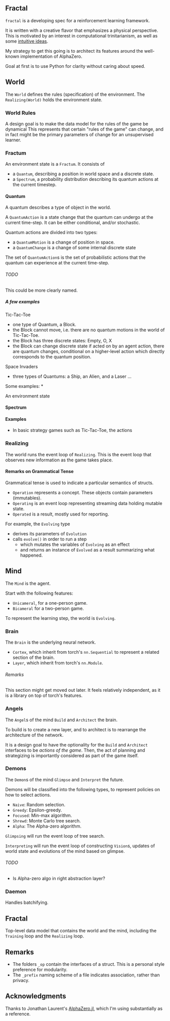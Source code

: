 ## Fractal

`fractal` is a developing spec for a reinforcement learning framework.

It is written with a creative flavor that emphasizes a physical perspective. This is motivated by an interest in computational trinitarianism, as well as some [intuitive ideas](https://github.com/jedhsu/think/blob/main/towards-a-physical-theory-of-consciousness.md).

My strategy to get this going is to architect its features around the well-known implementation of AlphaZero.

Goal at first is to use Python for clarity without caring about speed.

## World

The `World` defines the rules (specification) of the environment. The `Realizing(World)` holds the environment state.

### World Rules

A design goal is to make the data model for the rules of the game be dynamical
This represents that certain "rules of the game" can change, and in fact might
be the primary parameters of change for an unsupervised learner.

### Fractum

An environment state is a `Fractum`. It consists of
- a `Quantum`, describing a position in world space and a discrete state.
- a `Spectrum`, a probability distribution describing its quantum actions at the current timestep.

#### Quantum

A quantum describes a type of object in the world.

A `QuantumAction` is a state change that the quantum can undergo at the current time-step. It can be either conditional,
and/or stochastic.

Quantum actions are divided into two types:
- a `QuantumMotion` is a change of position in space.
- a `QuantumChange` is a change of some internal discrete state

The set of `QuantumAction`s is the set of probabilistic actions that the quantum can experience at the current time-step.
###### TODO
This could be more clearly named.

##### A few examples
Tic-Tac-Toe
- one type of Quantum, a Block.
- the Block cannot move, i.e. there are no quantum motions in the world of Tic-Tac-Toe.
- the Block has three discrete states: Empty, O, X
- the Block can change discrete state if acted on by an agent action, there are quantum changes,
  conditional on a higher-level action which directly corresponds to the quantum position.

Space Invaders
- three types of Quantums: a Ship, an Alien, and a Laser
...





Some examples:
* 

An environment state

#### Spectrum

#### Examples

* In basic strategy games such as Tic-Tac-Toe, the actions

### Realizing

The world runs the event loop of `Realizing`. This is the event loop that observes new information as the game takes place.

#### Remarks on Grammatical Tense

Grammatical tense is used to indicate a particular semantics of structs.

- `Operation` represents a concept. These objects contain parameters (immutables).
- `Operating` is an event loop representing streaming data holding mutable state.
- `Operated` is a result, mostly used for reporting.

For example, the `Evolving` type
* derives its parameters of `Evolution`
* calls `evolve()` in order to run a step
  * which mutates the variables of `Evolving` as an effect
  * and returns an instance of `Evolved` as a result summarizing what happened.

## Mind

The `Mind` is the agent.

Start with the following features:

- `Unicameral`, for a one-person game.
- `Bicameral` for a two-person game.

To represent the learning step, the world is `Evolving`.

### Brain

The `Brain` is the underlying neural network.

- `Cortex`, which inherit from torch's `nn.Sequential` to represent a related section of the brain.
- `Layer`, which inherit from torch's `nn.Module`.

###### Remarks

This section might get moved out later. It feels relatively independent, as it is a library
on top of torch's features.

### Angels

The `Angel`s of the mind `Build` and `Architect` the brain.

To build is to create a new layer, and to architect is to rearrange the architecture of the network.

It is a design goal to have the optionality for the `Build` and `Architect` interfaces to be
_actions of the game_. Then, the act of planning and strategizing is importantly considered
as part of the game itself.

### Demons

The `Demon`s of the mind `Glimpse` and `Interpret` the future.

Demons will be classified into the following types, to represent policies on how to select actions.

- `Naive`: Random selection.
- `Greedy`: Epsilon-greedy.
- `Focused`: Min-max algorithm.
- `Shrewd`: Monte Carlo tree search.
- `Alpha`: The Alpha-zero algorithm.

`Glimpsing` will run the event loop of tree search.

`Interpreting` will run the event loop of constructing `Vision`s, updates of world state and evolutions of the mind based on glimpse.

###### TODO 

- Is Alpha-zero algo in right abstraction layer?

### Daemon

Handles batchifying.

## Fractal

Top-level data model that contains the world and the mind, including the `Training` loop and the `Realizing` loop.

## Remarks

- The folders `_op` contain the interfaces of a struct. This is a personal style preference for modularity.
- The `_prefix` naming scheme of a file indicates association, rather than privacy.

## Acknowledgments

Thanks to Jonathan Laurent's [AlphaZero.jl](https://github.com/jonathan-laurent/AlphaZero.jl), which I'm using substantially as a reference.
